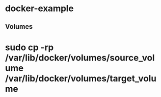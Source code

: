 # docker-example
## Volumes
# sudo cp -rp /var/lib/docker/volumes/source_volume /var/lib/docker/volumes/target_volume
